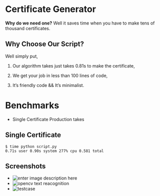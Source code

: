 # Certificate Generator

**Why do we need one?**
Well it saves time when you have to make tens of thousand certificates.

## Why Choose Our Script?

 Well simply put,

1.  Our algorithm takes just takes 0.81s to make the certificate,
    
2.  We get your job in less than 100 lines of code,
    
3.  It’s friendly code && It’s minimalist.

# Benchmarks

 - Single Certificate Production takes

## Single Certificate 

    $ time python script.py  
    0.71s user 0.90s system 277% cpu 0.581 total
## Screenshots
- ![enter image description here](https://lh3.googleusercontent.com/fMpTiN_uL7-bYHW_2sXC7HunWTGWwQb769Xl7MxWv5ZsJoTH-_sZR9Z2kq54ytUsbptb-Re7Ki8)
- ![opencv text reacognition](https://lh3.googleusercontent.com/niNK14KhZDa-YmBbVSOD9gxtYem3pvKtTpAjhKhn35jL4f3HqrbRnTIm9ORIIACTneHgN9aeftM)
- ![testcase](https://lh3.googleusercontent.com/KG95uy5uzcNO0tVAeom4QJ0neDkfWbhWpe_JMKYoB35PKz4MwOKnjXpS9BTWRB7RI2CMJlfQL_Y)

